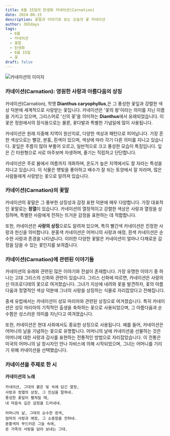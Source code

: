 ```yaml
---
title: 6월 15일의 탄생화 카네이션(Carnation)
date: 2024-06-15
description: 꽃말과 이야기로 보는 오늘의 꽃 카네이션
author: 365days
tags:
  - 6월
  - 카네이션
  - 꽃말
  - 탄생화
  - 6월 15일
  - 꽃
draft: false
---
```



![카네이션의 이미지](https://cdn.pixabay.com/photo/2023/01/06/21/34/carnation-7702161_640.jpg#center)


### 카네이션(Carnation): 영원한 사랑과 아름다움의 상징

카네이션(Carnation), 학명 **Dianthus caryophyllus**,은 그 풍성한 꽃잎과 강렬한 색상 덕분에 세계적으로 사랑받는 꽃입니다. 카네이션은 '꽃의 왕'이라는 의미를 지닌 이름을 가지고 있으며, 그리스어로 '신의 꽃'을 의미하는 **Dianthus**에서 유래되었습니다. 이 꽃은 정원에서의 장식용으로는 물론, 꽃다발과 특별한 기념일에 많이 사용됩니다.

카네이션은 원래 지중해 지역이 원산지로, 다양한 색상과 패턴으로 피어납니다. 가장 흔한 색상으로는 빨강, 분홍, 흰색이 있으며, 색상에 따라 각기 다른 의미를 지니고 있습니다. 꽃잎은 주름이 많아 부풀어 오르고, 일반적으로 크고 풍성한 모습이 특징입니다. 잎은 긴 타원형으로 서로 마주보며 자생하며, 줄기는 직립하고 단단합니다. 

카네이션은 주로 봄에서 여름까지 개화하며, 온도가 높은 지역에서도 잘 자라는 특성을 지니고 있습니다. 이 식물은 햇빛을 좋아하고 배수가 잘 되는 토양에서 잘 자라며, 많은 사람들에게 사랑받는 꽃으로 알려져 있습니다.

### 카네이션(Carnation)의 꽃말

카네이션의 꽃말은 그 풍부한 상징성과 감정 표현 덕분에 매우 다양합니다. 가장 대표적인 꽃말로는 **정열**이 있습니다. 카네이션의 열정적이고 강렬한 색상은 사랑과 열정을 상징하며, 특별한 사람에게 전하는 뜨거운 감정을 표현하는 데 적합합니다. 

또한, 카네이션은 **사랑의 상징**으로도 알려져 있으며, 특히 빨간색 카네이션은 진정한 사랑과 헌신을 의미합니다. 분홍색 카네이션은 어머니의 사랑과 애정, 흰색 카네이션은 순수한 사랑과 존경을 나타냅니다. 이러한 다양한 꽃말은 카네이션이 얼마나 다채로운 감정을 담을 수 있는 꽃인지를 보여줍니다.

### 카네이션(Carnation)에 관련된 이야기들

카네이션의 유래와 관련된 많은 이야기와 전설이 존재합니다. 가장 유명한 이야기 중 하나는 고대 그리스의 신화와 관련이 있습니다. 그리스 신화에 따르면, 카네이션은 사랑의 신 아프로디테의 꽃으로 여겨졌습니다. 그녀가 지상에 내려와 꽃을 발견하자, 꽃의 아름다움과 정열적인 색상 덕분에 그녀의 사랑을 상징하는 식물로 자리잡았다고 전해집니다.

중세 유럽에서는 카네이션이 성모 마리아와 관련된 상징으로 여겨졌습니다. 특히 카네이션은 성모 마리아의 기적적인 출생을 축하하는 꽃으로 사용되었으며, 그 아름다움과 순수함은 성스러운 의미를 지닌다고 여겨졌습니다.

또한, 카네이션은 현대 사회에서도 중요한 상징으로 사용됩니다. 예를 들어, 카네이션은 어머니의 날을 기념하는 꽃으로 유명합니다. 어머니의 날에 카네이션을 선물하는 것은 어머니에 대한 사랑과 감사를 표현하는 전통적인 방법으로 자리잡았습니다. 이 전통은 미국의 어머니의 날 창시자인 안나 자비스에 의해 시작되었으며, 그녀는 어머니를 기리기 위해 카네이션을 선택했습니다.

### 카네이션을 주제로 한 시

**카네이션의 노래**

```
카네이션, 그대의 붉은 빛 속에 담긴 열정,  
사랑과 정열의 상징, 그 진심을 말하네.  
풍성한 꽃잎이 펼쳐질 때,  
내 마음속 깊은 감정을 드러내네.

어머니의 날, 그대의 순수한 흰색,  
엄마의 사랑과 애정, 그 소중함을 전하네.  
분홍색의 부드러운 그늘 속에,  
온 가족의 사랑을 담아 보내는 그대.
```